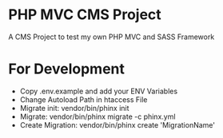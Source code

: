 # PHP MVC CMS Project
A CMS Project to test my own PHP MVC and SASS Framework

# For Development
- Copy .env.example and add your ENV Variables
- Change Autoload Path in htaccess File
- Migrate init: vendor/bin/phinx init
- Migrate: vendor/bin/phinx migrate -c phinx.yml
- Create Migration: vendor/bin/phinx create 'MigrationName'